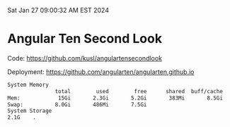 Sat Jan 27 09:00:32 AM EST 2024

# Angular Ten Second Look

Code: https://github.com/kusl/angulartensecondlook

Deployment: https://github.com/angularten/angularten.github.io

```bash
System Memory
               total        used        free      shared  buff/cache   available
Mem:            15Gi       2.3Gi       5.2Gi       383Mi       8.5Gi        12Gi
Swap:          8.0Gi       486Mi       7.5Gi
System Storage
2.1G	.
